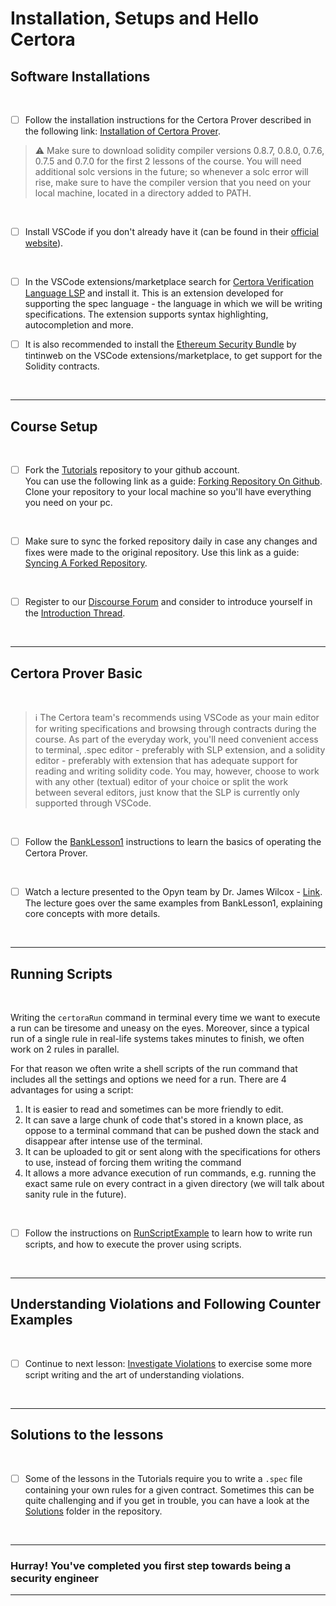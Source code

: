 # Installation, Setups and Hello Certora

## Software Installations

</br>

- [ ] Follow the installation instructions for the Certora Prover described in the following link: [Installation of Certora Prover](https://docs.certora.com/en/latest/docs/user-guide/getting-started/install.html#).

> :warning: Make sure to download solidity compiler versions 0.8.7, 0.8.0, 0.7.6, 0.7.5 and 0.7.0 for the first 2 lessons of the course. You will need additional solc versions in the future; so whenever a solc error will rise, make sure to have the compiler version that you need on your local machine, located in a directory added to PATH.

</br>

- [ ] Install VSCode if you don't already have it (can be found in their [official website](https://code.visualstudio.com/)).

</br>

- [ ] In the VSCode extensions/marketplace search for [Certora Verification Language LSP](https://marketplace.visualstudio.com/items?itemName=Certora.evmspec-lsp) and install it. This is an extension developed for supporting the spec language - the language in which we will be writing specifications. The extension supports syntax highlighting, autocompletion and more.

- [ ] It is also recommended to install the [Ethereum Security Bundle](https://marketplace.visualstudio.com/items?itemName=tintinweb.ethereum-security-bundle) by tintinweb on the VSCode extensions/marketplace, to get support for the Solidity contracts.

</br>

---

## Course Setup

</br>

- [ ] Fork the [Tutorials](https://github.com/Certora/Tutorials) repository to your github account. </br>
You can use the following link as a guide: [Forking Repository On Github](https://docs.github.com/en/get-started/quickstart/fork-a-repo#forking-a-repository). </br>
Clone your repository to your local machine so you'll have everything you need on your pc.

</br>

- [ ] Make sure to sync the forked repository daily in case any changes and fixes were made to the original repository. Use this link as a guide: [Syncing A Forked Repository](https://docs.github.com/en/get-started/quickstart/fork-a-repo#configuring-git-to-sync-your-fork-with-the-original-repository).

</br>

- [ ] Register to our [Discourse Forum](https://forum.certora.com/) and consider to introduce yourself in the [Introduction Thread](https://forum.certora.com/t/introduce-yourself/27/2).

</br>

---

## Certora Prover Basic

</br>

> :information_source: The Certora team's recommends using VSCode as your main editor for writing specifications and browsing through contracts during the course. As part of the everyday work, you'll need convenient access to terminal, .spec editor - preferably with SLP extension, and a solidity editor - preferably with extension that has adequate support for reading and writing solidity code.
You may, however, choose to work with any other (textual) editor of your choice or split the work between several editors, just know that the SLP is currently only supported through VSCode.

</br>

- [ ] Follow the [BankLesson1](BankLesson1) instructions to learn the basics of operating the Certora Prover.

</br>

- [ ] Watch a lecture presented to the Opyn team by Dr. James Wilcox - [Link](https://youtu.be/YObi6qoyo_E). The lecture goes over the same examples from BankLesson1, explaining core concepts with more details.

</br>

---

## Running Scripts

</br>

Writing the `certoraRun` command in terminal every time we want to execute a run can be tiresome and uneasy on the eyes. Moreover, since a typical run of a single rule in real-life systems takes minutes to finish, we often work on 2 rules in parallel.

For that reason we often write a shell scripts of the run command that includes all the settings and options we need for a run. There are 4 advantages for using a script:

1. It is easier to read and sometimes can be more friendly to edit.
2. It can save a large chunk of code that's stored in a known place, as oppose to a terminal command that can be pushed down the stack and disappear after intense use of the terminal.
3. It can be uploaded to git or sent along with the specifications for others to use, instead of forcing them writing the command
4. It allows a more advance execution of run commands, e.g. running the exact same rule on every contract in a given directory (we will talk about sanity rule in the future).

</br>

- [ ] Follow the instructions on [RunScriptExample](RunScriptExample) to learn how to write run scripts, and how to execute the prover using scripts.

</br>

---

## Understanding Violations and Following Counter Examples

</br>

- [ ] Continue to next lesson: [Investigate Violations](../02.Lesson_InvestigateViolations) to exercise some more script writing and the art of understanding violations.

</br>

---
## Solutions to the lessons

</br>

- [ ] Some of the lessons in the Tutorials require you to write a `.spec` file containing your own rules for a given contract. Sometimes this can be quite challenging and if you get in trouble, you can have a look at the [Solutions](https://github.com/Certora/Tutorials/tree/master/Solutions) folder in the repository.

</br>

---

### Hurray! You've completed you first step towards being a security engineer

---
